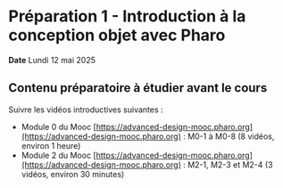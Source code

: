 # Préparation 1 - Introduction à la conception objet avec Pharo

**Date** Lundi 12 mai 2025

## Contenu préparatoire à étudier **avant** le cours

Suivre les vidéos introductives suivantes :

- Module 0 du Mooc [https://advanced-design-mooc.pharo.org](https://advanced-design-mooc.pharo.org) : M0-1 à M0-8 (8 vidéos, environ 1 heure)
- Module 2 du Mooc [https://advanced-design-mooc.pharo.org](https://advanced-design-mooc.pharo.org) : M2-1, M2-3 et M2-4 (3 vidéos, environ 30 minutes)